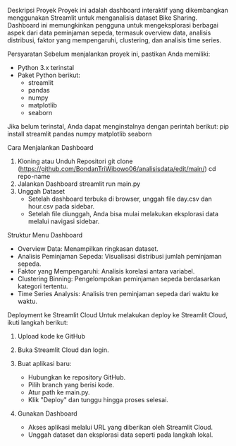 Deskripsi Proyek
Proyek ini adalah dashboard interaktif yang dikembangkan menggunakan Streamlit 
untuk menganalisis dataset Bike Sharing. Dashboard ini memungkinkan pengguna untuk 
mengeksplorasi berbagai aspek dari data peminjaman sepeda, termasuk overview data, 
analisis distribusi, faktor yang mempengaruhi, clustering, dan analisis time series.

Persyaratan
Sebelum menjalankan proyek ini, pastikan Anda memiliki:
- Python 3.x terinstal
- Paket Python berikut:
  - streamlit
  - pandas
  - numpy
  - matplotlib
  - seaborn

Jika belum terinstal, Anda dapat menginstalnya dengan perintah berikut:
pip install streamlit pandas numpy matplotlib seaborn

Cara Menjalankan Dashboard
1. Kloning atau Unduh Repositori
   git clone (https://github.com/BondanTriWibowo06/analisisdata/edit/main/)
   cd repo-name
2. Jalankan Dashboard
   streamlit run main.py
3. Unggah Dataset
   - Setelah dashboard terbuka di browser, unggah file day.csv dan hour.csv pada sidebar.
   - Setelah file diunggah, Anda bisa mulai melakukan eksplorasi data melalui navigasi sidebar.

Struktur Menu Dashboard
- Overview Data: Menampilkan ringkasan dataset.
- Analisis Peminjaman Sepeda: Visualisasi distribusi jumlah peminjaman sepeda.
- Faktor yang Mempengaruhi: Analisis korelasi antara variabel.
- Clustering Binning: Pengelompokan peminjaman sepeda berdasarkan kategori tertentu.
- Time Series Analysis: Analisis tren peminjaman sepeda dari waktu ke waktu.

Deployment ke Streamlit Cloud
Untuk melakukan deploy ke Streamlit Cloud, ikuti langkah berikut:
1. Upload kode ke GitHub
2. Buka Streamlit Cloud dan login.
3. Buat aplikasi baru:
   - Hubungkan ke repository GitHub.
   - Pilih branch yang berisi kode.
   - Atur path ke main.py.
   - Klik "Deploy" dan tunggu hingga proses selesai.

4. Gunakan Dashboard
   - Akses aplikasi melalui URL yang diberikan oleh Streamlit Cloud.
   - Unggah dataset dan eksplorasi data seperti pada langkah lokal.

